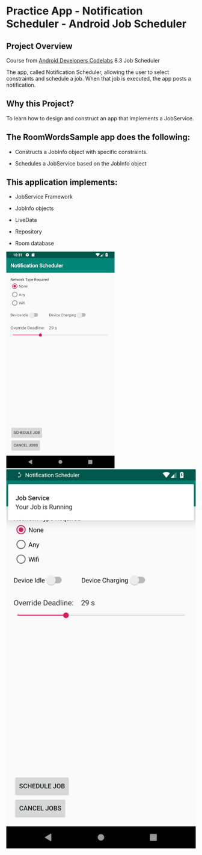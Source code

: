 # Practice App - Notification Scheduler - Android Job Scheduler

## Project Overview
Course from [Android Developers Codelabs](https://codelabs.developers.google.com/android-training/) 8.3 Job Scheduler

The app, called Notification Scheduler, allowing the user to select constraints and schedule a job. When that job is executed, the app posts a notification.



## Why this Project?
To learn how to design and construct an app that implements a JobService.



## The RoomWordsSample app does the following:
- Constructs a JobInfo object with specific constraints.

- Schedules a JobService based on the JobInfo object



## This application implements:
- JobService Framework

- JobInfo objects

- LiveData

- Repository

- Room database

![Alt text](notification_scheduler_one.png?raw=true "Notification Image One") 
![Alt text](notification_scheduler_two.png?raw=true "Notification Image Two")
